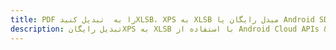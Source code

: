 ---title: PDF را به  تبدیل کنیدXLSB، XPS به XLSB مبدل رایگان یا Android SDKdescription: تبدیل رایگانXPS به XLSB با استفاده از Android Cloud APIs & SDK همچنین اسناد PDF را در Cloud ایجاد، ویرایش و رندر کنید.---